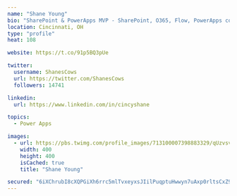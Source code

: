 ```yaml
---
name: "Shane Young"
bio: "SharePoint & PowerApps MVP - SharePoint, O365, Flow, PowerApps consulting? @PowerApps911 | Pure Snark? You found it."
location: Cincinnati, OH
type: "profile"
heat: 108

website: https://t.co/91p5BQ3pUe

twitter:
  username: ShanesCows
  url: https://twitter.com/ShanesCows
  followers: 14741

linkedin:
  url: https://www.linkedin.com/in/cincyshane

topics:
  - Power Apps

images:
  - url: https://pbs.twimg.com/profile_images/713100007398883329/qUzvsvQ3_400x400.jpg
    width: 400
    height: 400
    isCached: true
    title: "Shane Young"

secured: "6iXChrubI8cXQPGiXh6rrc5mlTvxeyxsJIilPuqptuHwwyn7uAxp0rltsCxZ94SNRJB+2JjGfF5q6kjLdWtR4DsByuQ2tjnMXaWcxOzFYd8gdhNIIvAhFJoGzs43G7TDJSdpdq6Wupk0i1CnVbhvb2yttgDr5lTTxQ61LQRABRPFQwgNR/8eRswJOo7rrKjmWfZbAmWn9yj2VQV/G8dEu500EdfLTyo2mYwr5SBRhIor8Jq0saoOKGUIER8iM/uirn9lfda28jJbD7bKKzB1I1iJshBUmiY3ICiGlxNe77EhA7SMC8Z/sffrcoAIVuDFSuEyAWpXFrp6DTZRXeqbP0oryRzZtgdBUtNIGPO6oS7CyyECOAxlDYJqqsXBepEjQqSdpx/DoeqM4xdetWGcR7GUmqPkEfTeREUxqppm8nU=;HHg5P4EXEC1mEI2f9xhC/Q=="
---
```


